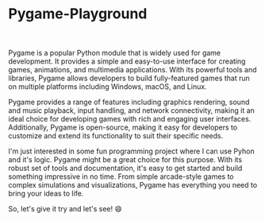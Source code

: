 # Pygame-Playground <br><br/>

Pygame is a popular Python module that is widely used for game development. It provides a simple and easy-to-use interface for creating games, animations, and multimedia applications. With its powerful tools and libraries, Pygame allows developers to build fully-featured games that run on multiple platforms including Windows, macOS, and Linux.

Pygame provides a range of features including graphics rendering, sound and music playback, input handling, and network connectivity, making it an ideal choice for developing games with rich and engaging user interfaces. Additionally, Pygame is open-source, making it easy for developers to customize and extend its functionality to suit their specific needs.

I'm just interested in some fun programming project where I can use Pyhon and it's logic. Pygame might be a great choice for this purpose. With its robust set of tools and documentation, it's easy to get started and build something impressive in no time. From simple arcade-style games to complex simulations and visualizations, Pygame has everything you need to bring your ideas to life.

So, let's give it try and let's see! :smile:
